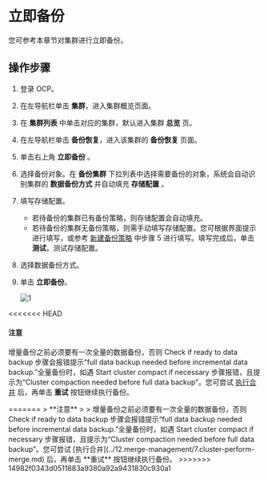 # 立即备份

您可参考本章节对集群进行立即备份。

## 操作步骤

1. 登录 OCP。
2. 在左导航栏单击 **集群**，进入集群概览页面。
3. 在 **集群列表** 中单击对应的集群，默认进入集群 **总览** 页。
4. 在左导航栏单击 **备份恢复**，进入该集群的 **备份恢复** 页面。
5. 单击右上角 **立即备份** 。
6. 选择备份对象。在 **备份集群** 下拉列表中选择需要备份的对象，系统会自动识别集群的 **数据备份方式** 并自动填充 **存储配置** 。
7. 填写存储配置。
   * 若待备份的集群已有备份策略，则存储配置会自动填充。
   * 若待备份的集群无备份策略，则需手动填写存储配置。您可根据界面提示进行填写，或参考 [新建备份策略](1.create-a-backup-strategy.md) 中步骤 5 进行填写。填写完成后，单击 **测试**，测试存储配置。
8. 选择数据备份方式。
9. 单击 **立即备份**。

    ![1](https://obbusiness-private.oss-cn-shanghai.aliyuncs.com/doc/img/ocp/%E7%AB%8B%E5%8D%B3%E5%A4%87%E4%BB%BD.png)

<<<<<<< HEAD
  <main id="notice" type='notice'>
    <h4>注意</h4>
    <p>增量备份之前必须要有一次全量的数据备份，否则 Check if ready to data backup 步骤会报错提示“full data backup needed before incremental data backup.”全量备份时，如遇 Start cluster compact if necessary 步骤报错，且提示为“Cluster compaction needed before full data backup”。您可尝试 <a href="11.merge-management/7.cluster-perform-merge.md">执行合并</a> 后，再单击 <strong>重试</strong> 按钮继续执行备份。</p>
  </main>
=======
> **注意**
>
> 增量备份之前必须要有一次全量的数据备份，否则 Check if ready to data backup 步骤会报错提示“full data backup needed before incremental data backup.”全量备份时，如遇 Start cluster compact if necessary 步骤报错，且提示为“Cluster compaction needed before full data backup”。您可尝试 [执行合并](../12.merge-management/7.cluster-perform-merge.md) 后，再单击 **重试** 按钮继续执行备份。
>>>>>>> 14982f0343d0511883a9380a92a9431830c930a1
